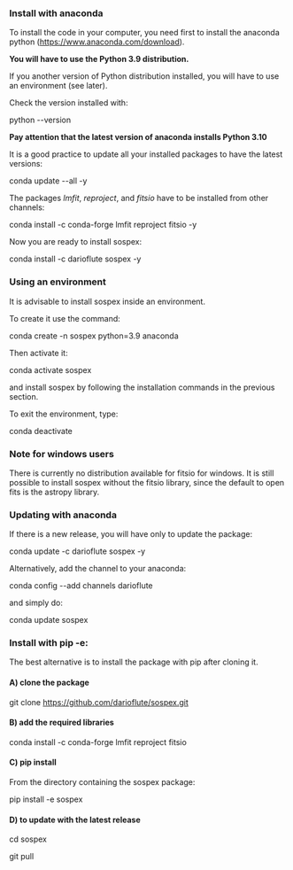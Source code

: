 ### Install with anaconda

To install the code in your computer, you need first to install the anaconda
python (https://www.anaconda.com/download).

**You will have to use the Python 3.9 distribution.**

If you another version of Python distribution installed, you will have to use an environment (see later).

Check the version installed with:

python --version

**Pay attention that the latest version of anaconda installs Python 3.10**

It is a good practice to update all your installed packages to have the latest versions:

conda update --all -y

The packages *lmfit*, *reproject*, and *fitsio* have to be installed from other channels:

conda install -c conda-forge lmfit  reproject  fitsio -y

Now you are ready to install sospex:

conda install -c darioflute sospex -y

### Using an environment

It is advisable to install sospex inside an environment.

To create it use the command:

conda create -n sospex python=3.9 anaconda

Then activate it:

conda activate sospex

and install sospex by following the installation commands in the previous section.

To exit the environment, type:

conda deactivate

### Note for windows users

There is currently no distribution available for fitsio for windows.
It is still possible to install sospex without the fitsio library, since the default to open fits is the astropy library.

### Updating with anaconda

If there is a new release, you will have only to update the package:

conda update -c darioflute sospex -y

Alternatively, add the channel to your anaconda:

conda config --add channels darioflute

and simply do:

conda update sospex

### Install with pip -e:

The best alternative is to install the package with pip after cloning it.

#### A) clone the package

git clone https://github.com/darioflute/sospex.git

#### B) add the required libraries

conda install -c conda-forge lmfit reproject fitsio

#### C) pip install

From the directory containing the sospex package:

pip install -e sospex


#### D) to update with the latest release

cd sospex

git pull




